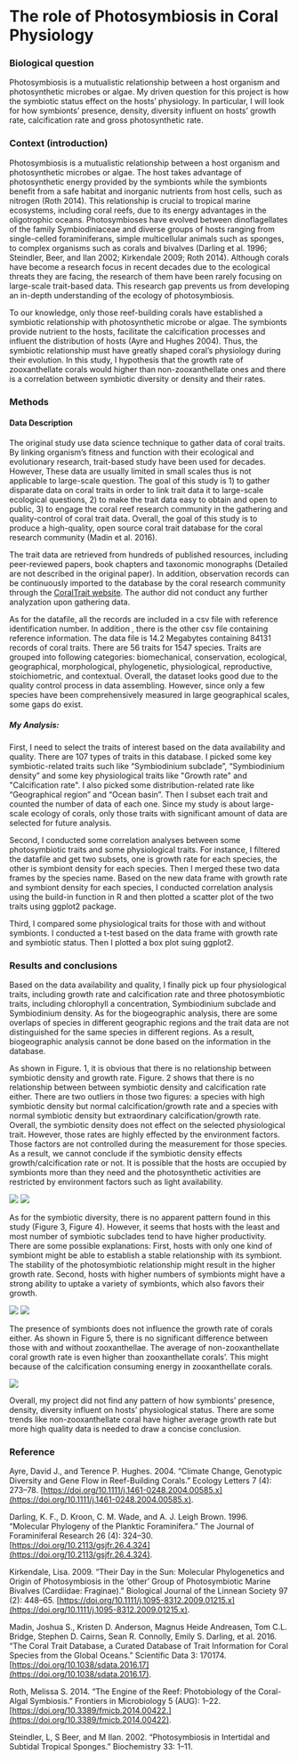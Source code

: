 # The role of Photosymbiosis in Coral Physiology

### Biological question
Photosymbiosis is a mutualistic relationship between a host organism and photosynthetic microbes or algae. My driven question for this project is how the symbiotic status effect on the hosts’ physiology. In particular, I will look for how symbionts’ presence, density, diversity influent on hosts’ growth rate, calcification rate and gross photosynthetic rate.

### Context (introduction)
Photosymbiosis is a mutualistic relationship between a host organism and photosynthetic microbes or algae. The host takes advantage of photosynthetic energy provided by the symbionts while the symbionts benefit from a safe habitat and inorganic nutrients from host cells, such as nitrogen (Roth 2014). This relationship is crucial to tropical marine ecosystems, including coral reefs, due to its energy advantages in the oligotrophic oceans.  Photosymbioses have evolved between dinoflagellates of the family Symbiodiniaceae and diverse groups of hosts ranging from single-celled foraminiferans, simple multicellular animals such as sponges, to complex organisms such as corals and bivalves (Darling et al. 1996; Steindler, Beer, and Ilan 2002; Kirkendale 2009; Roth 2014). Although corals have become a research focus in recent decades due to the ecological threats they are facing, the research of them have been rarely focusing on large-scale trait-based data. This research gap prevents us from developing an in-depth understanding of the ecology of photosymbiosis.

To our knowledge, only those reef-building corals have established a symbiotic relationship with photosynthetic microbe or algae. The symbionts provide nutrient to the hosts, facilitate the calcification processes and influent the distribution of hosts (Ayre and Hughes 2004). Thus, the symbiotic relationship must have greatly shaped coral’s physiology during their evolution. In this study, I hypothesis that the growth rate of zooxanthellate corals would higher than non-zooxanthellate ones and there is a correlation between symbiotic diversity or density and their rates.

### Methods
#### Data Description
The original study use data science technique to gather data of coral traits. By linking organism’s fitness and function with their ecological and evolutionary research, trait-based study have been used for decades. However, These data are usually limited in small scales thus is not applicable to large-scale question. The goal of this study is 1) to gather disparate data on coral traits in order to link trait data it to large-scale ecological questions, 2) to make the trait data easy to obtain and open to public, 3) to engage the coral reef research community in the gathering and quality-control of coral trait data. Overall, the goal of this study is to produce a high-quality, open source coral trait database for the coral research community (Madin et al. 2016).

The trait data are retrieved from hundreds of published resources, including peer-reviewed papers, book chapters and taxonomic monographs (Detailed are not described in the original paper). In addition, observation records can be continuously imported to the database by the coral research community through the [CoralTrait website](https://coraltraits.org). The author did not conduct any further analyzation upon gathering data.

As for the datafile, all the records are included in a csv file with reference identification number. In addition , there is the other csv file containing reference information. The data file is 14.2 Megabytes containing 84131 records of coral traits. There are 56 traits for 1547 species. Traits are grouped into following categories: biomechanical, conservation, ecological, geographical, morphological, phylogenetic, physiological, reproductive, stoichiometric, and contextual. Overall, the dataset looks good due to the quality control process in data assembling. However, since only a few species have been comprehensively measured in large geographical scales, some gaps do exist.



##### My Analysis:
First, I need to select the traits of interest based on the data availability and quality. There are 107 types of traits in this database. I picked some key symbiotic-related traits such like “Symbiodinium subclade”, “Symbiodinium density” and some key physiological traits like "Growth rate" and  "Calcification rate". I also picked some distribution-related rate like “Geographical region” and “Ocean basin”. Then I subset each trait and counted the number of data of each one. Since my study is about large-scale ecology of corals, only those traits with significant amount of data are selected for future analysis.

Second, I conducted some correlation analyses between some photosymbiotic traits and some physiological traits. For instance, I filtered the datafile and get two subsets, one is growth rate for each species, the other is symbiont density for each species. Then I merged these two data frames by the species name. Based on the new data frame with growth rate and symbiont density for each species, I conducted  correlation analysis using the build-in function in R and then plotted a scatter plot of the two traits using ggplot2 package.

Third, I compared some physiological traits for those with and without symbionts. I conducted a t-test based on the data frame with growth rate and symbiotic status. Then I plotted a box plot suing ggplot2.


### Results and conclusions
Based on the data availability and quality, I finally pick up four physiological traits, including growth rate and calcification rate and three photosymbiotic traits, including chlorophyll a concentration, Symbiodinium subclade and Symbiodinium density. As for the biogeographic analysis, there are some overlaps of species in different geographic regions and the trait data are not distinguished for the same species in different regions. As a result, biogeographic analysis cannot be done based on the information in the database.

As shown in Figure. 1, it is obvious that there is no relationship between symbiotic density and growth rate. Figure. 2 shows that there is no relationship between between symbiotic density and calcification rate either. There are two outliers in those two figures: a species with high symbiotic density but normal calcification/growth rate and a species with normal symbiotic density but extraordinary calcification/growth rate. Overall, the symbiotic density does not effect on the selected physiological trait. However, those rates are highly effected by the environment factors. Those factors are not controlled during the measurement for those species. As a result, we cannot conclude if the symbiotic density effects growth/calcification rate or not. It is possible that the hosts are occupied by symbionts more than they need and the photosynthetic activities are restricted by environment factors such as light availability.

![](https://github.com/Ruiqi-CUB/CompBioLabsAndHomework/blob/master/Project/Assign09/Assign09_Figure1.png)
![](https://github.com/Ruiqi-CUB/CompBioLabsAndHomework/blob/master/Project/Assign09/Assign09_Figure2.png)

As for the symbiotic diversity, there is no apparent pattern found in this study (Figure 3, Figure 4). However, it seems that hosts with the least and most number of symbiotic subclades tend to have higher productivity. There are some possible explanations: First, hosts with only one kind of symbiont might be able to establish a stable relationship with its symbiont. The stability of the photosymbiotic relationship might result in the higher growth rate. Second, hosts with higher numbers of symbionts might have a strong ability to uptake a variety of symbionts, which also favors their growth.

![](https://github.com/Ruiqi-CUB/CompBioLabsAndHomework/blob/master/Project/Assign09/Assign09_Figure3.png)
![](https://github.com/Ruiqi-CUB/CompBioLabsAndHomework/blob/master/Project/Assign09/Assign09_Figure4.png)

The presence of symbionts does not influence the growth rate of corals either. As shown in Figure 5, there is no significant difference between those with and without zooxanthellae. The average of non-zooxanthellate coral growth rate is even higher than zooxanthellate corals’. This might because of the calcification consuming energy in zooxanthellate corals.

![](https://github.com/Ruiqi-CUB/CompBioLabsAndHomework/blob/master/Project/Assign09/Assign09_Figure5.png)

Overall, my project did not find any pattern of how symbionts’ presence, density, diversity influent on hosts’ physiological status. There are some trends like non-zooxanthellate coral have higher average growth rate but more high quality data is needed to draw a concise conclusion.

### Reference

Ayre, David J., and Terence P. Hughes. 2004. “Climate Change, Genotypic Diversity and Gene Flow in Reef-Building Corals.” Ecology Letters 7 (4): 273–78. [https://doi.org/10.1111/j.1461-0248.2004.00585.x](https://doi.org/10.1111/j.1461-0248.2004.00585.x).

Darling, K. F., D. Kroon, C. M. Wade, and A. J. Leigh Brown. 1996. “Molecular Phylogeny of the Planktic Foraminifera.” The Journal of Foraminiferal Research 26 (4): 324–30. [https://doi.org/10.2113/gsjfr.26.4.324](https://doi.org/10.2113/gsjfr.26.4.324).

Kirkendale, Lisa. 2009. “Their Day in the Sun: Molecular Phylogenetics and Origin of Photosymbiosis in the ‘other’ Group of Photosymbiotic Marine Bivalves (Cardiidae: Fraginae).” Biological Journal of the Linnean Society 97 (2): 448–65. [https://doi.org/10.1111/j.1095-8312.2009.01215.x](https://doi.org/10.1111/j.1095-8312.2009.01215.x).

Madin, Joshua S., Kristen D. Anderson, Magnus Heide Andreasen, Tom C.L. Bridge, Stephen D. Cairns, Sean R. Connolly, Emily S. Darling, et al. 2016. “The Coral Trait Database, a Curated Database of Trait Information for Coral Species from the Global Oceans.” Scientific Data 3: 170174. [https://doi.org/10.1038/sdata.2016.17](https://doi.org/10.1038/sdata.2016.17).

Roth, Melissa S. 2014. “The Engine of the Reef: Photobiology of the Coral-Algal Symbiosis.” Frontiers in Microbiology 5 (AUG): 1–22. [https://doi.org/10.3389/fmicb.2014.00422.](https://doi.org/10.3389/fmicb.2014.00422).

Steindler, L, S Beer, and M Ilan. 2002. “Photosymbiosis in Intertidal and Subtidal Tropical Sponges.” Biochemistry 33: 1–11.



